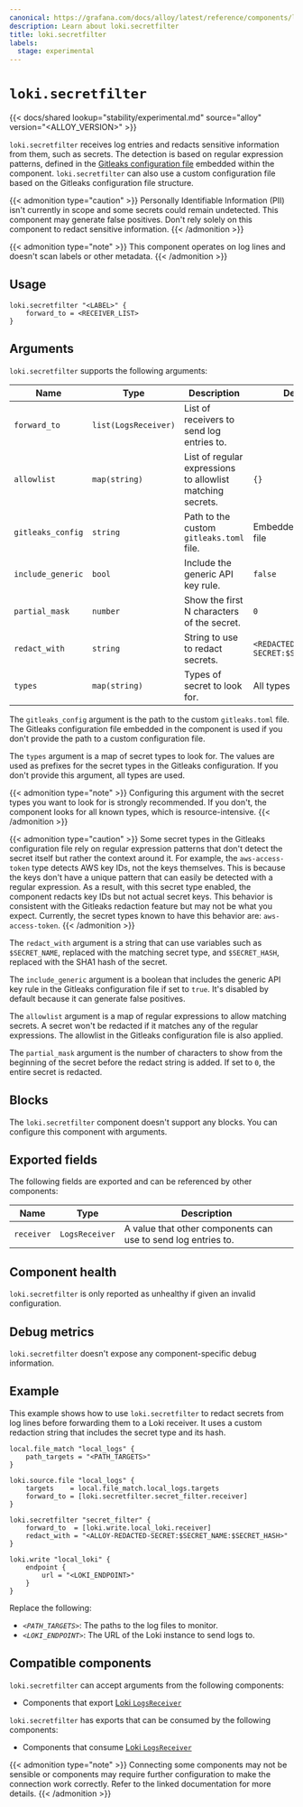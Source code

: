 ```yaml
---
canonical: https://grafana.com/docs/alloy/latest/reference/components/loki/loki.secretfilter/
description: Learn about loki.secretfilter
title: loki.secretfilter
labels:
  stage: experimental
---
```


# `loki.secretfilter`

{{< docs/shared lookup="stability/experimental.md" source="alloy" version="<ALLOY_VERSION>" >}}

`loki.secretfilter` receives log entries and redacts sensitive information from them, such as secrets.
The detection is based on regular expression patterns, defined in the [Gitleaks configuration file][gitleaks] embedded within the component.
`loki.secretfilter` can also use a custom configuration file based on the Gitleaks configuration file structure.

{{< admonition type="caution" >}}
Personally Identifiable Information (PII) isn't currently in scope and some secrets could remain undetected.
This component may generate false positives.
Don't rely solely on this component to redact sensitive information.
{{< /admonition >}}

{{< admonition type="note" >}}
This component operates on log lines and doesn't scan labels or other metadata.
{{< /admonition >}}

[gitleaks]: https://github.com/gitleaks/gitleaks/blob/master/config/gitleaks.toml

## Usage

```alloy
loki.secretfilter "<LABEL>" {
    forward_to = <RECEIVER_LIST>
}
```

## Arguments

`loki.secretfilter` supports the following arguments:

| Name              | Type                 | Description                                                | Default                          | Required |
| ----------------- | -------------------- | ---------------------------------------------------------- | -------------------------------- | -------- |
| `forward_to`      | `list(LogsReceiver)` | List of receivers to send log entries to.                  |                                  | yes      |
| `allowlist`       | `map(string)`        | List of regular expressions to allowlist matching secrets. | `{}`                             | no       |
| `gitleaks_config` | `string`             | Path to the custom `gitleaks.toml` file.                   | Embedded Gitleaks file           | no       |
| `include_generic` | `bool`               | Include the generic API key rule.                          | `false`                          | no       |
| `partial_mask`    | `number`             | Show the first N characters of the secret.                 | `0`                              | no       |
| `redact_with`     | `string`             | String to use to redact secrets.                           | `<REDACTED-SECRET:$SECRET_NAME>` | no       |
| `types`           | `map(string)`        | Types of secret to look for.                               | All types                        | no       |

The `gitleaks_config` argument is the path to the custom `gitleaks.toml` file.
The Gitleaks configuration file embedded in the component is used if you don't provide the path to a custom configuration file.

The `types` argument is a map of secret types to look for. The values are used as prefixes for the secret types in the Gitleaks configuration. If you don't provide this argument, all types are used.

{{< admonition type="note" >}}
Configuring this argument with the secret types you want to look for is strongly recommended.
If you don't, the component looks for all known types, which is resource-intensive.
{{< /admonition >}}

{{< admonition type="caution" >}}
Some secret types in the Gitleaks configuration file rely on regular expression patterns that don't detect the secret itself but rather the context around it.
For example, the `aws-access-token` type detects AWS key IDs, not the keys themselves.
This is because the keys don't have a unique pattern that can easily be detected with a regular expression.
As a result, with this secret type enabled, the component redacts key IDs but not actual secret keys.
This behavior is consistent with the Gitleaks redaction feature but may not be what you expect.
Currently, the secret types known to have this behavior are: `aws-access-token`.
{{< /admonition >}}

The `redact_with` argument is a string that can use variables such as `$SECRET_NAME`, replaced with the matching secret type, and `$SECRET_HASH`, replaced with the SHA1 hash of the secret.

The `include_generic` argument is a boolean that includes the generic API key rule in the Gitleaks configuration file if set to `true`.
It's disabled by default because it can generate false positives.

The `allowlist` argument is a map of regular expressions to allow matching secrets.
A secret won't be redacted if it matches any of the regular expressions. The allowlist in the Gitleaks configuration file is also applied.

The `partial_mask` argument is the number of characters to show from the beginning of the secret before the redact string is added.
If set to `0`, the entire secret is redacted.

## Blocks

The `loki.secretfilter` component doesn't support any blocks. You can configure this component with arguments.

## Exported fields

The following fields are exported and can be referenced by other components:

| Name       | Type           | Description                                                   |
| ---------- | -------------- | ------------------------------------------------------------- |
| `receiver` | `LogsReceiver` | A value that other components can use to send log entries to. |

## Component health

`loki.secretfilter` is only reported as unhealthy if given an invalid configuration.

## Debug metrics

`loki.secretfilter` doesn't expose any component-specific debug information.

## Example

This example shows how to use `loki.secretfilter` to redact secrets from log lines before forwarding them to a Loki receiver.
It uses a custom redaction string that includes the secret type and its hash.

```alloy
local.file_match "local_logs" {
    path_targets = "<PATH_TARGETS>"
}

loki.source.file "local_logs" {
    targets    = local.file_match.local_logs.targets
    forward_to = [loki.secretfilter.secret_filter.receiver]
}

loki.secretfilter "secret_filter" {
    forward_to  = [loki.write.local_loki.receiver]
    redact_with = "<ALLOY-REDACTED-SECRET:$SECRET_NAME:$SECRET_HASH>"
}

loki.write "local_loki" {
    endpoint {
        url = "<LOKI_ENDPOINT>"
    }
}
```

Replace the following:

* _`<PATH_TARGETS>`_: The paths to the log files to monitor.
* _`<LOKI_ENDPOINT>`_: The URL of the Loki instance to send logs to.

<!-- START GENERATED COMPATIBLE COMPONENTS -->

## Compatible components

`loki.secretfilter` can accept arguments from the following components:

- Components that export [Loki `LogsReceiver`](../../../compatibility/#loki-logsreceiver-exporters)

`loki.secretfilter` has exports that can be consumed by the following components:

- Components that consume [Loki `LogsReceiver`](../../../compatibility/#loki-logsreceiver-consumers)

{{< admonition type="note" >}}
Connecting some components may not be sensible or components may require further configuration to make the connection work correctly.
Refer to the linked documentation for more details.
{{< /admonition >}}

<!-- END GENERATED COMPATIBLE COMPONENTS -->
